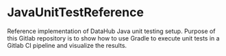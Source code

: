# JavaUnitTestReference

Reference implementation of DataHub Java unit testing setup.
Purpose of this Gitlab repository is to show how to use Gradle to execute unit tests in a Gitlab CI pipeline and visualize the results.